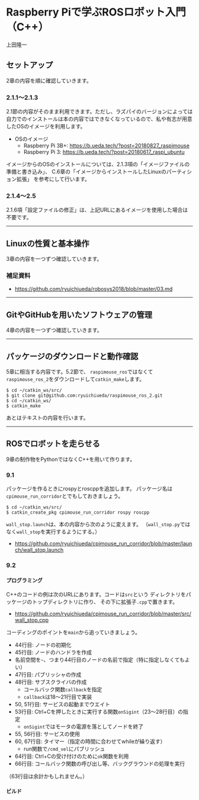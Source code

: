 # Raspberry Piで学ぶROSロボット入門（C++）

上田隆一

## セットアップ

2章の内容を順に確認していきます。

### 2.1.1〜2.1.3

2.1節の内容がそのまま利用できます。ただし、ラズパイのバージョンによっては自力でのインストールは本の内容ではできなくなっているので、私や有志が用意したOSのイメージを利用します。

* OSのイメージ
    * Raspberry Pi 3B+: https://b.ueda.tech/?post=20180827_raspimouse
    * Raspberry Pi 3: https://b.ueda.tech/?post=20180617_raspi_ubuntu

イメージからのOSのインストールについては、2.1.3項の「イメージファイルの準備と書き込み」、
C.6章の「イメージからインストールしたLinuxのパーティション拡張」
を参考にして行います。

### 2.1.4〜2.5

2.1.6項「設定ファイルの修正」は、上記URLにあるイメージを使用した場合は不要です。

-----

## Linuxの性質と基本操作

3章の内容を一つずつ確認していきます。

### 補足資料

* https://github.com/ryuichiueda/robosys2018/blob/master/03.md

-----

## GitやGitHubを用いたソフトウェアの管理

4章の内容を一つずつ確認していきます。

-----

## パッケージのダウンロードと動作確認

5章に相当する内容です。5.2節で、
`raspimouse_ros`ではなくて
`raspimouse_ros_2`をダウンロードして`catkin_make`します。

```
$ cd ~/catkin_ws/src/
$ git clone git@github.com:ryuichiueda/raspimouse_ros_2.git
$ cd ~/catkin_ws/
$ catkin_make
```

あとはテキストの内容を行います。

-----

## ROSでロボットを走らせる

9章の制作物をPythonではなくC++を用いて作ります。

### 9.1

パッケージを作るときにrospyとroscppを追加します。
パッケージ名は`cpimouse_run_corridor`とでもしておきましょう。

```
$ cd ~/catkin_ws/src/
$ catkin_create_pkg cpimouse_run_corridor rospy roscpp
```

`wall_stop.launch`は、本の内容から次のように変えます。
（`wall_stop.py`ではなく`wall_stop`を実行するようにする。）

* https://github.com/ryuichiueda/cpimouse_run_corridor/blob/master/launch/wall_stop.launch


### 9.2

#### プログラミング

C++のコードの例は次のURLにあります。コードは`src`という
ディレクトリをパッケージのトップディレクトリに作り、
その下に拡張子`.cpp`で置きます。

* https://github.com/ryuichiueda/cpimouse_run_corridor/blob/master/src/wall_stop.cpp

コーディングのポイントを`main`から追っていきましょう。

* 44行目: ノードの初期化
* 45行目: ノードのハンドラを作成
* 名前空間を`~`、つまり44行目のノードの名前で指定（特に指定しなくてもよい）
* 47行目: パブリッシャの作成
* 48行目: サブスクライバの作成
    * コールバック関数`callback`を指定
    * `callback`は18〜21行目で実装
* 50, 51行目: サービスの起動までウエイト
* 53行目: Ctrl+Cを押したときに実行する関数`onSigint`（23〜28行目）の指定
    * `onSigint`ではモータの電源を落としてノードを終了
* 55, 56行目: サービスの使用
* 60, 67行目: タイマー（指定の時間に合わせてwhileが繰り返す）
    * run関数で`/cmd_vel`にパブリッシュ
* 64行目: Ctrl+Cの受け付けのために`ok`関数を利用
* 66行目: コールバック関数の呼び出し等、バックグラウンドの処理を実行

（63行目は余計かもしれません。）

#### ビルド

